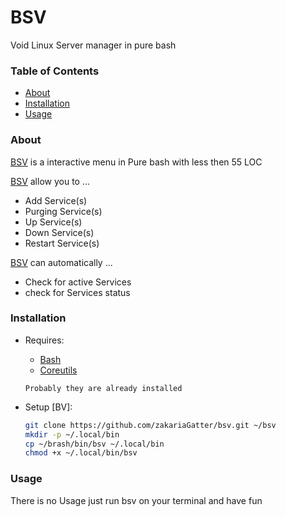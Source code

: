# BSV
Void Linux Server manager in pure bash

### Table of Contents

- [About](#about)
- [Installation](#installation)
- [Usage](#Usage)

### About
[BSV] is a interactive menu in Pure bash with less then 55 LOC

[BSV] allow you to ...

* Add Service(s)
* Purging Service(s)
* Up Service(s)
* Down Service(s)
* Restart Service(s)

[BSV] can automatically ...

* Check for active Services
* check for Services status

### Installation

* Requires:
    * [Bash](https://www.gnu.org/software/bash/bash.html)
    * [Coreutils](https://www.gnu.org/software/coreutils/)

    `Probably they are already installed`

* Setup [BV]:

    ```bash
    git clone https://github.com/zakariaGatter/bsv.git ~/bsv
	mkdir -p ~/.local/bin
	cp ~/brash/bin/bsv ~/.local/bin
	chmod +x ~/.local/bin/bsv
    ```

### Usage

There is no Usage just run bsv on your terminal and have fun


[BSV]:https://github.com/zakariagatter/bsv

